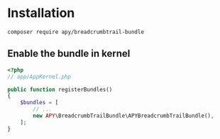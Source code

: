 Installation
============

```
composer require apy/breadcrumbtrail-bundle
```

## Enable the bundle in kernel

```php
<?php
// app/AppKernel.php

public function registerBundles()
{
    $bundles = [
        // ...
        new APY\BreadcrumbTrailBundle\APYBreadcrumbTrailBundle(),
    ];
}
```
